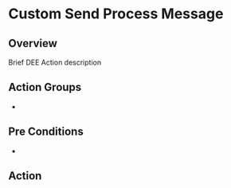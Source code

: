 # Custom Send Process Message

## Overview

Brief DEE Action description

## Action Groups

* 

## Pre Conditions

* 

## Action